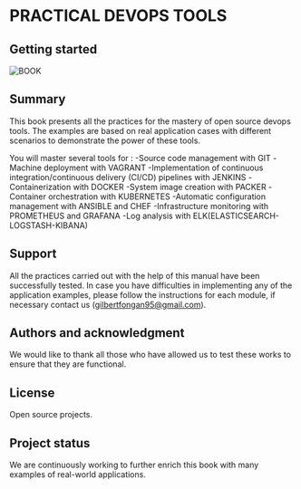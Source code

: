 # PRACTICAL DEVOPS TOOLS



## Getting started

![BOOK](/uploads/2918a82b034080018fdf9961a534f4ba/BOOK.PNG)

## Summary

This book presents all the practices for the mastery of open source devops tools. The examples are based on real application cases with different scenarios to demonstrate the power of these tools.

You will master several tools for :
-Source code management with GIT
-Machine deployment with VAGRANT
-Implementation of continuous integration/continuous delivery (CI/CD) pipelines  with JENKINS
-Containerization with DOCKER
-System image creation with PACKER
-Container orchestration with KUBERNETES
-Automatic configuration management with ANSIBLE and CHEF
-Infrastructure monitoring with PROMETHEUS and GRAFANA
-Log analysis with ELK(ELASTICSEARCH-LOGSTASH-KIBANA)


## Support

All the practices carried out with the help of this manual have been successfully tested. In case you have difficulties in implementing any of the application examples, please follow the instructions for each module, if necessary contact us (gilbertfongan95@gmail.com).




## Authors and acknowledgment

We would like to thank all those who have allowed us to test these works to ensure that they are functional.

## License

Open source projects.

## Project status

We are continuously working to further enrich this book with many examples of real-world applications.

